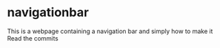 # navigationbar
This is a webpage containing a navigation bar and simply how to make it
Read the commits 
